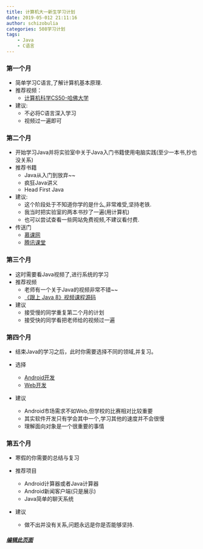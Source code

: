 ```yaml
---
title: 计算机大一新生学习计划
date: 2019-05-012 21:11:16
author: schizobulia
categories: 508学习计划
tags: 
    - Java
    - C语言
---
```


### 第一个月
- 简单学习C语言,了解计算机基本原理.
- 推荐视频：
    - [计算机科学CS50-哈佛大学](https://www.bilibili.com/video/av50186576/?redirectFrom=h5)
- 建议: 
    - 不必将C语言深入学习
    - 视频过一遍即可

### 第二个月
- 开始学习Java并将实验室中关于Java入门书籍使用电脑实践(至少一本书,抄也没关系)
- 推荐书籍
    - Java从入门到放弃~~
    - 疯狂Java讲义
    - Head First Java
- 建议: 
    - 这个阶段处于不知道你学的是什么,非常难受,坚持老铁.
    - 我当时把实验室的两本书抄了一遍(用计算机)
    - 也可以尝试查看一些网站免费视频,不建议看付费.
- 传送门
    - [慕课网](https://www.imooc.com/)
    - [腾讯课堂](https://ke.qq.com/)

### 第三个月
- 这时需要看Java视频了,进行系统的学习
- 推荐视频
    - 老师有一个关于Java的视频非常不错~~
    - [《跟上 Java 8》视频课程源码](https://github.com/biezhi/learn-java8)
- 建议
    - 接受慢的同学重复第二个月的计划
    - 接受快的同学看把老师给的视频过一遍

### 第四个月
- 结束Java的学习之后，此时你需要选择不同的领域,并复习。
- 选择
    - [Android开发](https://baike.baidu.com/item/Android/60243)
    - [Web开发](https://baike.baidu.com/item/web/150564)

- 建议
    - Android市场需求不如Web,但学校的比赛相对比较重要
    - 其实软件开发只有学会其中一个,学习其他的速度并不会很慢
    - 理解面向对象是一个很重要的事情

### 第五个月
- 寒假的你需要的总结与复习
- 推荐项目
    - Android计算器或者Java计算器
    - Android新闻客户端(只是展示)
    - Java简单的聊天系统

- 建议
    - 做不出并没有关系,问题永远是你是否能够坚持.


##### [编辑此页面](https://github.com/508laboratory/WebsiteCode/tree/master/source/_posts/508学习计划/大一上学期.md)

